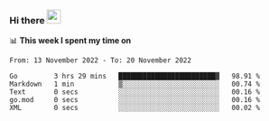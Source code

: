 ### Hi there <a href="https://www.gautamkrishnar.com/"><img src="https://media.giphy.com/media/hvRJCLFzcasrR4ia7z/giphy.gif" width="25px"></a>

📊 **This week I spent my time on**

<!--START_SECTION:waka-->

```text
From: 13 November 2022 - To: 20 November 2022

Go         3 hrs 29 mins   ████████████████████████▓   98.91 %
Markdown   1 min           ▒░░░░░░░░░░░░░░░░░░░░░░░░   00.74 %
Text       0 secs          ░░░░░░░░░░░░░░░░░░░░░░░░░   00.16 %
go.mod     0 secs          ░░░░░░░░░░░░░░░░░░░░░░░░░   00.16 %
XML        0 secs          ░░░░░░░░░░░░░░░░░░░░░░░░░   00.02 %
```

<!--END_SECTION:waka-->
